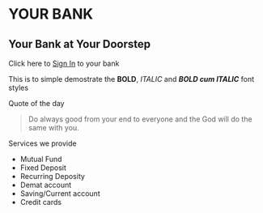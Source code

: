 # YOUR BANK
## Your Bank at Your Doorstep
Click here to [Sign In](login.html) to your bank

This is to simple demostrate the **BOLD**, _ITALIC_ and ***BOLD cum ITALIC*** font styles

Quote of the day
>Do always good from your end to everyone and the God will do the same with you.

Services we provide
* Mutual Fund
* Fixed Deposit
* Recurring Deposity
* Demat account
* Saving/Current account
* Credit cards

